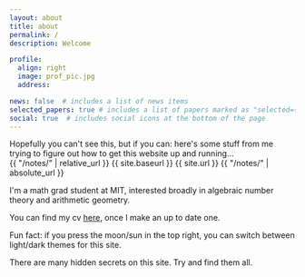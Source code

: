 ```yaml
---
layout: about
title: about
permalink: /
description: Welcome

profile:
  align: right
  image: prof_pic.jpg
  address: 

news: false  # includes a list of news items
selected_papers: true # includes a list of papers marked as "selected={true}"
social: true  # includes social icons at the bottom of the page
---
```

Hopefully you can't see this, but if you can: here's some stuff from me trying to figure out how to get this website up and running...<br>
{{ "/notes/" | relative_url }} {{ site.baseurl }} {{ site.url }} {{ "/notes/" | absolute_url }}

I'm a math grad student at MIT, interested broadly in algebraic number theory and arithmetic geometry.

You can find my cv [here](.), once I make an up to date one.

Fun fact: if you press the moon/sun in the top right, you can switch between light/dark themes for this site.
<div style="color:var(--global-bg-color);">
    There are many hidden secrets on this site. Try and find them all.
</div>
